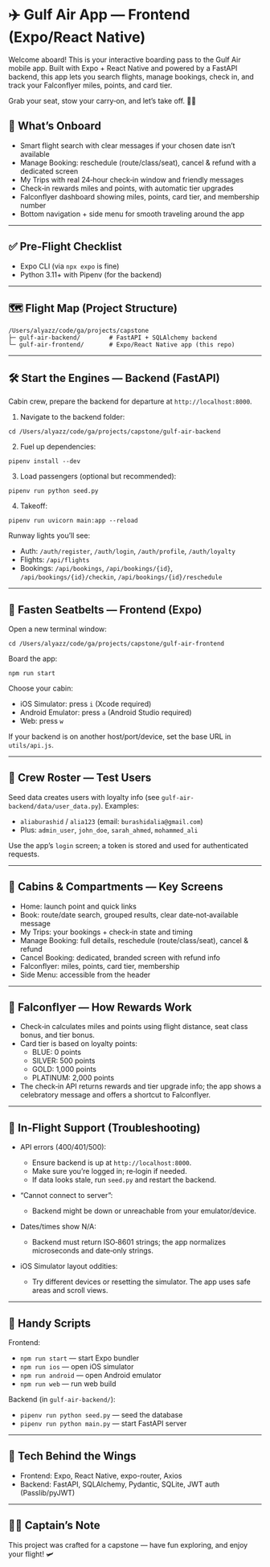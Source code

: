 # ✈️ Gulf Air App — Frontend (Expo/React Native)

Welcome aboard! This is your interactive boarding pass to the Gulf Air mobile app. Built with Expo + React Native and powered by a FastAPI backend, this app lets you search flights, manage bookings, check in, and track your Falconflyer miles, points, and card tier.

Grab your seat, stow your carry‑on, and let’s take off. 🧳🛫

## 🧭 What’s Onboard

- Smart flight search with clear messages if your chosen date isn’t available
- Manage Booking: reschedule (route/class/seat), cancel & refund with a dedicated screen
- My Trips with real 24‑hour check‑in window and friendly messages
- Check‑in rewards miles and points, with automatic tier upgrades
- Falconflyer dashboard showing miles, points, card tier, and membership number
- Bottom navigation + side menu for smooth traveling around the app

---

## ✅ Pre‑Flight Checklist

- Expo CLI (via `npx expo` is fine)
- Python 3.11+ with Pipenv (for the backend)

---

## 🗺️ Flight Map (Project Structure)

```
/Users/alyazz/code/ga/projects/capstone
├─ gulf-air-backend/        # FastAPI + SQLAlchemy backend
└─ gulf-air-frontend/       # Expo/React Native app (this repo)
```

---

## 🛠️ Start the Engines — Backend (FastAPI)

Cabin crew, prepare the backend for departure at `http://localhost:8000`.

1) Navigate to the backend folder:
```
cd /Users/alyazz/code/ga/projects/capstone/gulf-air-backend
```

2) Fuel up dependencies:
```
pipenv install --dev
```

3) Load passengers (optional but recommended):
```
pipenv run python seed.py
```

4) Takeoff:
```
pipenv run uvicorn main:app --reload
```

Runway lights you’ll see:
- Auth: `/auth/register`, `/auth/login`, `/auth/profile`, `/auth/loyalty`
- Flights: `/api/flights`
- Bookings: `/api/bookings`, `/api/bookings/{id}`, `/api/bookings/{id}/checkin`, `/api/bookings/{id}/reschedule`

---

## 📱 Fasten Seatbelts — Frontend (Expo)

Open a new terminal window:
```
cd /Users/alyazz/code/ga/projects/capstone/gulf-air-frontend
```

Board the app:
```
npm run start
```

Choose your cabin:
- iOS Simulator: press `i` (Xcode required)
- Android Emulator: press `a` (Android Studio required)
- Web: press `w`

If your backend is on another host/port/device, set the base URL in `utils/api.js`.

---

## 🔐 Crew Roster — Test Users

Seed data creates users with loyalty info (see `gulf-air-backend/data/user_data.py`). Examples:
- `aliaburashid` / `alia123` (email: `burashidalia@gmail.com`)
- Plus: `admin_user`, `john_doe`, `sarah_ahmed`, `mohammed_ali`

Use the app’s `login` screen; a token is stored and used for authenticated requests.

---

## 🧩 Cabins & Compartments — Key Screens

- Home: launch point and quick links
- Book: route/date search, grouped results, clear date‑not‑available message
- My Trips: your bookings + check‑in state and timing
- Manage Booking: full details, reschedule (route/class/seat), cancel & refund
- Cancel Booking: dedicated, branded screen with refund info
- Falconflyer: miles, points, card tier, membership
- Side Menu: accessible from the header

---

## 🏅 Falconflyer — How Rewards Work

- Check‑in calculates miles and points using flight distance, seat class bonus, and tier bonus.
- Card tier is based on loyalty points:
  - BLUE: 0 points
  - SILVER: 500 points
  - GOLD: 1,000 points
  - PLATINUM: 2,000 points
- The check‑in API returns rewards and tier upgrade info; the app shows a celebratory message and offers a shortcut to Falconflyer.

---

## 🛟 In‑Flight Support (Troubleshooting)

- API errors (400/401/500):
  - Ensure backend is up at `http://localhost:8000`.
  - Make sure you’re logged in; re‑login if needed.
  - If data looks stale, run `seed.py` and restart the backend.

- “Cannot connect to server”:
  - Backend might be down or unreachable from your emulator/device.

- Dates/times show N/A:
  - Backend must return ISO‑8601 strings; the app normalizes microseconds and date‑only strings.

- iOS Simulator layout oddities:
  - Try different devices or resetting the simulator. The app uses safe areas and scroll views.

---

## 🧾 Handy Scripts

Frontend:
- `npm run start` — start Expo bundler
- `npm run ios` — open iOS simulator
- `npm run android` — open Android emulator
- `npm run web` — run web build

Backend (in `gulf-air-backend/`):
- `pipenv run python seed.py` — seed the database
- `pipenv run python main.py` — start FastAPI server

---

## 🧰 Tech Behind the Wings

- Frontend: Expo, React Native, expo-router, Axios
- Backend: FastAPI, SQLAlchemy, Pydantic, SQLite, JWT auth (Passlib/pyJWT)

---

## 🧑‍✈️ Captain’s Note

This project was crafted for a capstone — have fun exploring, and enjoy your flight! 🛩️
